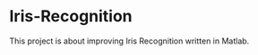 Iris-Recognition
================

This project is about improving Iris Recognition written in Matlab.
